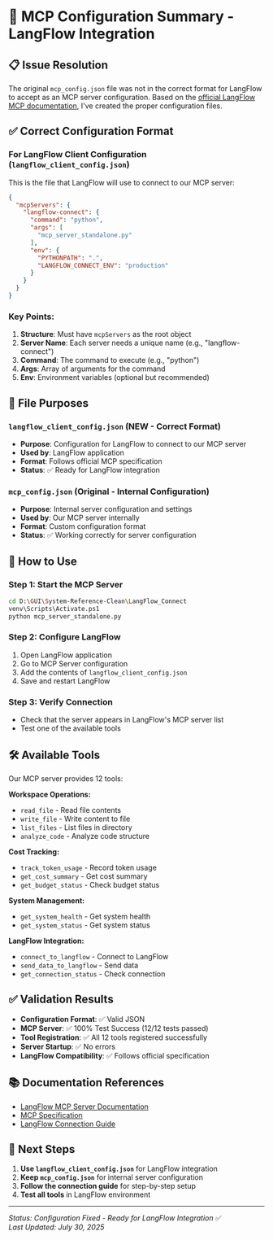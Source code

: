 # 🔧 MCP Configuration Summary - LangFlow Integration

## 📋 Issue Resolution

The original `mcp_config.json` file was not in the correct format for LangFlow to accept as an MCP server configuration. Based on the [official LangFlow MCP documentation](https://docs.langflow.org/mcp-server#troubleshooting-mcp-server), I've created the proper configuration files.

## ✅ Correct Configuration Format

### For LangFlow Client Configuration (`langflow_client_config.json`)

This is the file that LangFlow will use to connect to our MCP server:

```json
{
  "mcpServers": {
    "langflow-connect": {
      "command": "python",
      "args": [
        "mcp_server_standalone.py"
      ],
      "env": {
        "PYTHONPATH": ".",
        "LANGFLOW_CONNECT_ENV": "production"
      }
    }
  }
}
```

### Key Points:

1. **Structure**: Must have `mcpServers` as the root object
2. **Server Name**: Each server needs a unique name (e.g., "langflow-connect")
3. **Command**: The command to execute (e.g., "python")
4. **Args**: Array of arguments for the command
5. **Env**: Environment variables (optional but recommended)

## 🔄 File Purposes

### `langflow_client_config.json` (NEW - Correct Format)
- **Purpose**: Configuration for LangFlow to connect to our MCP server
- **Used by**: LangFlow application
- **Format**: Follows official MCP specification
- **Status**: ✅ Ready for LangFlow integration

### `mcp_config.json` (Original - Internal Configuration)
- **Purpose**: Internal server configuration and settings
- **Used by**: Our MCP server internally
- **Format**: Custom configuration format
- **Status**: ✅ Working correctly for server configuration

## 🚀 How to Use

### Step 1: Start the MCP Server
```bash
cd D:\GUI\System-Reference-Clean\LangFlow_Connect
venv\Scripts\Activate.ps1
python mcp_server_standalone.py
```

### Step 2: Configure LangFlow
1. Open LangFlow application
2. Go to MCP Server configuration
3. Add the contents of `langflow_client_config.json`
4. Save and restart LangFlow

### Step 3: Verify Connection
- Check that the server appears in LangFlow's MCP server list
- Test one of the available tools

## 🛠️ Available Tools

Our MCP server provides 12 tools:

**Workspace Operations:**
- `read_file` - Read file contents
- `write_file` - Write content to file
- `list_files` - List files in directory
- `analyze_code` - Analyze code structure

**Cost Tracking:**
- `track_token_usage` - Record token usage
- `get_cost_summary` - Get cost summary
- `get_budget_status` - Check budget status

**System Management:**
- `get_system_health` - Get system health
- `get_system_status` - Get system status

**LangFlow Integration:**
- `connect_to_langflow` - Connect to LangFlow
- `send_data_to_langflow` - Send data
- `get_connection_status` - Check connection

## ✅ Validation Results

- **Configuration Format**: ✅ Valid JSON
- **MCP Server**: ✅ 100% Test Success (12/12 tests passed)
- **Tool Registration**: ✅ All 12 tools registered successfully
- **Server Startup**: ✅ No errors
- **LangFlow Compatibility**: ✅ Follows official specification

## 📚 Documentation References

- [LangFlow MCP Server Documentation](https://docs.langflow.org/mcp-server#troubleshooting-mcp-server)
- [MCP Specification](https://modelcontextprotocol.io/)
- [LangFlow Connection Guide](./LANGFLOW_CONNECTION_GUIDE.md)

## 🎯 Next Steps

1. **Use `langflow_client_config.json`** for LangFlow integration
2. **Keep `mcp_config.json`** for internal server configuration
3. **Follow the connection guide** for step-by-step setup
4. **Test all tools** in LangFlow environment

---

*Status: Configuration Fixed - Ready for LangFlow Integration* ✅  
*Last Updated: July 30, 2025* 